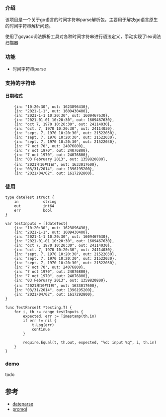 ### 介绍

该项目是一个关于go语言的时间字符串parse解析包，主要用于解决go语言原生的时间字符串解析问题。

使用了goyacc词法解析工具对各种时间字符串进行语法定义，手动实现了lex词法扫描器

### 功能

- 时间字符串parse

### 支持的字符串

#### 日期格式

```
    {in: "10:20:30", out: 1623896430},
    {in: "2021-1-1", out: 1609430400},
    {in: "2021-1-1 10:20:30", out: 1609467630},
    {in: "2021-01-01 10:20:30", out: 1609467630},
    {in: "oct 7, 1970 10:20:30", out: 24114030},
    {in: "oct. 7, 1970 10:20:30", out: 24114030},
    {in: "sept. 7, 1970 10:20:30", out: 21522030},
    {in: "sept. 7, 1970 10:20:30", out: 21522030},
    {in: "sept. 7, 1970 10:20:30", out: 21522030},
    {in: "7 oct 70", out: 24076800},
    {in: "7 oct 1970", out: 24076800},
    {in: "7 oct 1970", out: 24076800},
    {in: "03 February 2013", out: 1359820800},
    {in: "2021年10月1日", out: 1633017600},
    {in: "03/31/2014", out: 1396195200},
    {in: "2021/04/02", out: 1617292800},
```

### 使用

```
type dateTest struct {
	in           string
	out          int64
	err          bool
}

var testInputs = []dateTest{
	{in: "10:20:30", out: 1623896430},
	{in: "2021-1-1", out: 1609430400},
	{in: "2021-1-1 10:20:30", out: 1609467630},
	{in: "2021-01-01 10:20:30", out: 1609467630},
	{in: "oct 7, 1970 10:20:30", out: 24114030},
	{in: "oct. 7, 1970 10:20:30", out: 24114030},
	{in: "sept. 7, 1970 10:20:30", out: 21522030},
	{in: "sept. 7, 1970 10:20:30", out: 21522030},
	{in: "sept. 7, 1970 10:20:30", out: 21522030},
	{in: "7 oct 70", out: 24076800},
	{in: "7 oct 1970", out: 24076800},
	{in: "7 oct 1970", out: 24076800},
	{in: "03 February 2013", out: 1359820800},
	{in: "2021年10月1日", out: 1633017600},
	{in: "03/31/2014", out: 1396195200},
	{in: "2021/04/02", out: 1617292800},
}

func TestParse(t *testing.T) {
	for i, th := range testInputs {
		expected, err := Timestamp(th.in)
		if err != nil {
			t.Log(err)
			continue
		}

		require.Equal(t, th.out, expected, "%d: input %q", i, th.in)
	}
}
```

### demo
todo

## 参考

- [dateparse](https://github.com/araddon/dateparse)
- [promql](https://github.com/prometheus/prometheus/tree/main/promql/parser)

